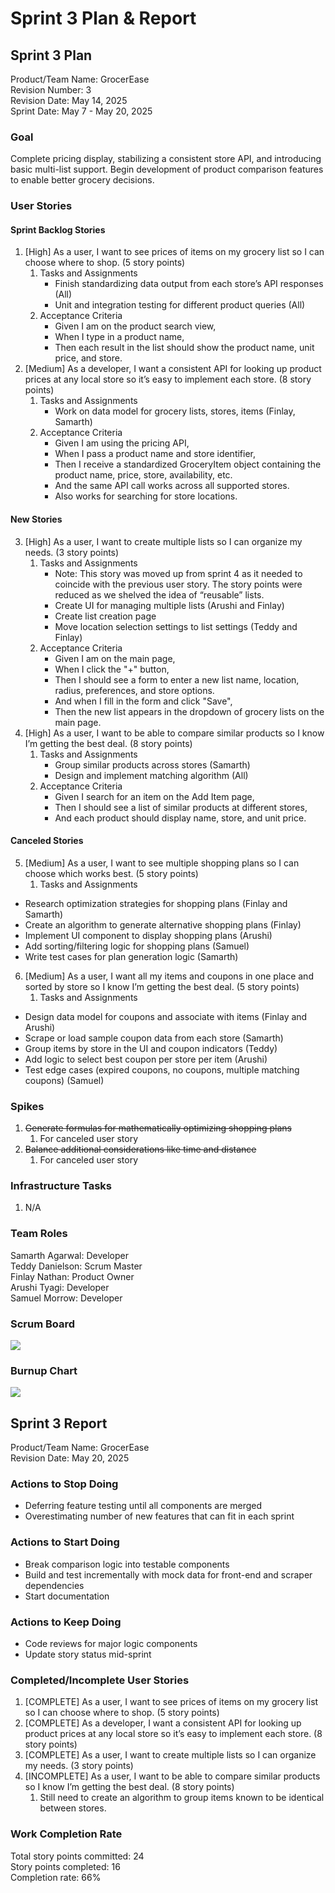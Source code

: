 # Sprint 3 Plan & Report

## Sprint 3 Plan

Product/Team Name: GrocerEase  
Revision Number: 3  
Revision Date: May 14, 2025  
Sprint Date: May 7 \- May 20, 2025

### Goal

Complete pricing display, stabilizing a consistent store API, and introducing basic multi-list support. Begin development of product comparison features to enable better grocery decisions.

### User Stories

#### Sprint Backlog Stories

1. \[High\] As a user, I want to see prices of items on my grocery list so I can choose where to shop. (5 story points)  
   1. Tasks and Assignments  
      * Finish standardizing data output from each store’s API responses (All)  
      * Unit and integration testing for different product queries (All)  
   2. Acceptance Criteria  
      * Given I am on the product search view,  
      * When I type in a product name,  
      * Then each result in the list should show the product name, unit price, and store.  
2. \[Medium\] As a developer, I want a consistent API for looking up product prices at any local store so it’s easy to implement each store. (8 story points)  
   1. Tasks and Assignments  
      * Work on data model for grocery lists, stores, items (Finlay, Samarth)  
   2. Acceptance Criteria  
      * Given I am using the pricing API,  
      * When I pass a product name and store identifier,  
      * Then I receive a standardized GroceryItem object containing the product name, price, store, availability, etc.  
      * And the same API call works across all supported stores.  
      * Also works for searching for store locations.

#### New Stories

3. \[High\] As a user, I want to create multiple lists so I can organize my needs. (3 story points)  
   1. Tasks and Assignments  
      * Note: This story was moved up from sprint 4 as it needed to coincide with the previous user story. The story points were reduced as we shelved the idea of “reusable” lists.  
      * Create UI for managing multiple lists (Arushi and Finlay)  
      * Create list creation page  
      * Move location selection settings to list settings (Teddy and Finlay)  
   2. Acceptance Criteria  
      * Given I am on the main page,  
      * When I click the "+" button,  
      * Then I should see a form to enter a new list name, location, radius, preferences, and store options.  
      * And when I fill in the form and click "Save",  
      * Then the new list appears in the dropdown of grocery lists on the main page.  
4. \[High\] As a user, I want to be able to compare similar products so I know I’m getting the best deal. (8 story points)  
   1. Tasks and Assignments  
      * Group similar products across stores (Samarth)  
      * Design and implement matching algorithm (All)  
   2. Acceptance Criteria  
      * Given I search for an item on the Add Item page,  
      * Then I should see a list of similar products at different stores,  
      * And each product should display name, store, and unit price.

#### Canceled Stories

5. \[Medium\] As a user, I want to see multiple shopping plans so I can choose which works best. (5 story points)  
   1. Tasks and Assignments  
* Research optimization strategies for shopping plans (Finlay and Samarth)  
* Create an algorithm to generate alternative shopping plans (Finlay)  
* Implement UI component to display shopping plans (Arushi)  
* Add sorting/filtering logic for shopping plans (Samuel)  
* Write test cases for plan generation logic (Samarth)  
6. \[Medium\] As a user, I want all my items and coupons in one place and sorted by store so I know I’m getting the best deal. (5 story points)  
   1. Tasks and Assignments  
* Design data model for coupons and associate with items (Finlay and Arushi)  
* Scrape or load sample coupon data from each store (Samarth)  
* Group items by store in the UI and coupon indicators (Teddy)  
* Add logic to select best coupon per store per item (Arushi)  
* Test edge cases (expired coupons, no coupons, multiple matching coupons) (Samuel)

### Spikes

1. ~~Generate formulas for mathematically optimizing shopping plans~~  
   1. For canceled user story  
2. ~~Balance additional considerations like time and distance~~  
   1. For canceled user story

### Infrastructure Tasks

1. N/A

### Team Roles

Samarth Agarwal: Developer  
Teddy Danielson: Scrum Master  
Finlay Nathan: Product Owner  
Arushi Tyagi: Developer  
Samuel Morrow: Developer

### Scrum Board

![](/docs/s3sb.png)

### Burnup Chart

![](/docs/s3bu.png)

## Sprint 3 Report

Product/Team Name: GrocerEase  
Revision Date: May 20, 2025

### Actions to Stop Doing

- Deferring feature testing until all components are merged  
- Overestimating number of new features that can fit in each sprint

### Actions to Start Doing

- Break comparison logic into testable components  
- Build and test incrementally with mock data for front-end and scraper dependencies  
- Start documentation

### Actions to Keep Doing

- Code reviews for major logic components  
- Update story status mid-sprint

### Completed/Incomplete User Stories

1. \[COMPLETE\] As a user, I want to see prices of items on my grocery list so I can choose where to shop. (5 story points)  
2. \[COMPLETE\] As a developer, I want a consistent API for looking up product prices at any local store so it’s easy to implement each store. (8 story points)  
3. \[COMPLETE\] As a user, I want to create multiple lists so I can organize my needs. (3 story points)  
4. \[INCOMPLETE\] As a user, I want to be able to compare similar products so I know I’m getting the best deal. (8 story points)  
   1. Still need to create an algorithm to group items known to be identical between stores.

### Work Completion Rate

Total story points committed: 24  
Story points completed: 16  
Completion rate: 66%
